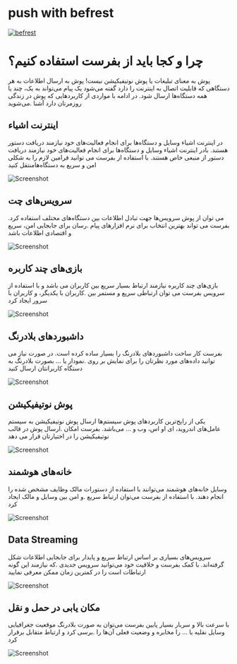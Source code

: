 # push with befrest


[![befrest](https://img.shields.io/badge/befrest-document-red.svg)](https://bef.rest/documentation)

# چرا و کجا باید از بفرست استفاده کنیم؟


پوش به معنای تبلیغات یا پوش نوتیفیکیشن نیست! پوش به ارسال اطلاعات به هر دستگاهی که قابلیت اتصال به اینترنت را دارد گفته می‌شود
 یک پیام می‌تواند به یک، چند یا همه دستگاه‌ها ارسال شود. در ادامه با مواردی از کاربرد‌هایی که پوش در زندگی روزمرتان دارد آشنا
                                                                                                                     .می‌شوید


##  اینترنت اشیاء  

در اینترنت اشیاء وسایل و دستگاه‌ها برای انجام فعالیت‌های خود نیازمند دریافت دستور هستند. بادر اینترنت اشیاء وسایل و دستگاه‌ها
 برای انجام فعالیت‌های خود نیازمند دریافت دستور از منبعی خاص هستند. با استفاده از بفرست می توانید فرامین لازم را به شکلی امن و
 سریع به دستگاه‌هامنتقل کنید 
 
 ![Screenshot](https://bef.rest/img/usages/use-cases/iot.gif)
 
## سرویس‌های چت  

می توان از پوش سرویس‌ها جهت تبادل اطلاعات بین دستگاه‌های مختلف استفاده کرد. بفرست می تواند بهترین انتخاب برای نرم افزار‌های پیام
                                                                             .رسان برای جابجایی امن، سریع و اقتصادی اطلاعات باشد

![Screenshot](https://bef.rest/img/usages/use-cases/chat.gif)

## بازی‌های چند کاربره  

بازی‌های چند کاربره نیازمند ارتباط بسیار سریع بین کاربران می باشد و با استفاده از سرویس بفرست می توان ارتباطی سریع و مستمر بین
                                                                               .کاربران با یکدیگر، و کاربران با سرور ایجاد کرد

![Screenshot](https://bef.rest/img/usages/use-cases/game.png)

##  داشبورد‌های بلادرنگ  

بفرست کار ساخت داشبورد‌های بلادرنگ را بسیار ساده کرده است. در صورت نیاز می توانید داده‌های مورد نظرتان را برای نمایش بر روی
                                                               .نمودار یا ... بصورت بلادرنگ به دستگاه کاربرانتان ارسال کنید

![Screenshot](https://bef.rest/img/usages/use-cases/dashboard.gif)

## پوش نوتیفیکیشن   

یکی از رایج‌ترین کاربرد‌های پوش سیستم‌ها ارسال پوش نوتیفیکیشن به سیستم عامل‌های اندروید، ای او اس، وب و ... می‌باشد. بفرست امکان
                                                                      .ارسال پوش در قالب نوتیفیکیشن را در اختیارتان قرار می دهد

![Screenshot](https://bef.rest/img/usages/use-cases/notification.gif)

## خانه‌های هوشمند  

وسایل خانه‌های هوشمند می‌توانند با استفاده از دستورات مالک وظایف مشخص شده را انجام دهند. با استفاده از بفرست می‌توان ارتباط سریع
                                                                                              .و امن بین وسایل و مالک ایجاد کرد

![Screenshot](https://bef.rest/img/usages/use-cases/home.png)

## Data Streaming

سرویس‌های بسیاری بر اساس ارتباط سریع و پایدار برای جابجایی اطلاعات شکل گرفته‌اند. با کمک بفرست و خلاقیت خود می‌توانید سرویس جدیدی
                                                          .که نیازمند این گونه ارتباطات است را در کمترین زمان ممکن معرفی نمایید

![Screenshot](https://bef.rest/img/usages/use-cases/stream.gif)

## مکان یابی در حمل و نقل  
 
با سرعت بالا و سربار بسیار پایین بفرست می‌توان به صورت بلادرنگ موقعیت جغرافیایی وسایل نقلیه یا ... را مخابره و وضعیت فعلی آن‌ها را
                                                                                            .برسی کرد و ارتباط متقابل برقرار کرد

![Screenshot](https://bef.rest/img/usages/use-cases/transportation.gif)


 

